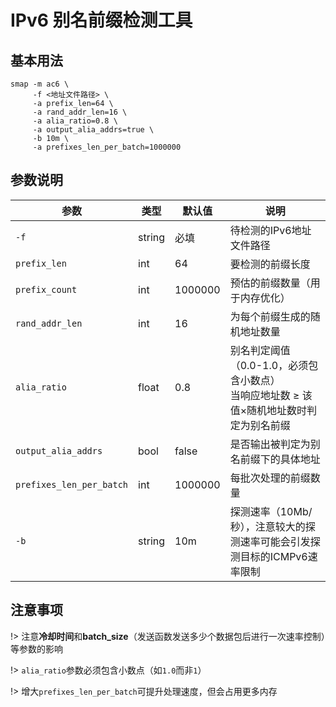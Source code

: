 
# IPv6 别名前缀检测工具

## 基本用法

```shell
smap -m ac6 \
     -f <地址文件路径> \
     -a prefix_len=64 \
     -a rand_addr_len=16 \
     -a alia_ratio=0.8 \
     -a output_alia_addrs=true \
     -b 10m \
     -a prefixes_len_per_batch=1000000
```

## 参数说明

| 参数                     | 类型   | 默认值  | 说明                                                         |
| ------------------------ | ------ | ------- | ------------------------------------------------------------ |
| `-f`                     | string | 必填    | 待检测的IPv6地址文件路径                                     |
| `prefix_len`             | int    | 64      | 要检测的前缀长度                                             |
| `prefix_count`           | int    | 1000000 | 预估的前缀数量（用于内存优化）                               |
| `rand_addr_len`          | int    | 16      | 为每个前缀生成的随机地址数量                                 |
| `alia_ratio`             | float  | 0.8     | 别名判定阈值（0.0-1.0，必须包含小数点）<br>当响应地址数 ≥ 该值×随机地址数时判定为别名前缀 |
| `output_alia_addrs`      | bool   | false   | 是否输出被判定为别名前缀下的具体地址                         |
| `prefixes_len_per_batch` | int    | 1000000 | 每批次处理的前缀数量                                         |
| `-b`                     | string | 10m     | 探测速率（10Mb/秒），注意较大的探测速率可能会引发探测目标的ICMPv6速率限制 |

## 注意事项

!> 注意**冷却时间**和**batch_size**（发送函数发送多少个数据包后进行一次速率控制）等参数的影响

!> `alia_ratio`参数必须包含小数点（如`1.0`而非`1`）

!> 增大`prefixes_len_per_batch`可提升处理速度，但会占用更多内存